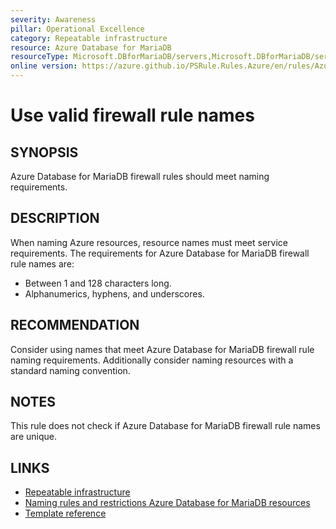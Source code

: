 ```yaml
---
severity: Awareness
pillar: Operational Excellence
category: Repeatable infrastructure
resource: Azure Database for MariaDB
resourceType: Microsoft.DBforMariaDB/servers,Microsoft.DBforMariaDB/servers/firewallRules
online version: https://azure.github.io/PSRule.Rules.Azure/en/rules/Azure.MariaDB.FirewallRuleName/
---
```


# Use valid firewall rule names

## SYNOPSIS

Azure Database for MariaDB firewall rules should meet naming requirements.

## DESCRIPTION

When naming Azure resources, resource names must meet service requirements.
The requirements for Azure Database for MariaDB firewall rule names are:

- Between 1 and 128 characters long.
- Alphanumerics, hyphens, and underscores.

## RECOMMENDATION

Consider using names that meet Azure Database for MariaDB firewall rule naming requirements.
Additionally consider naming resources with a standard naming convention.

## NOTES

This rule does not check if Azure Database for MariaDB firewall rule names are unique.

## LINKS

- [Repeatable infrastructure](https://learn.microsoft.com/azure/architecture/framework/devops/automation-infrastructure)
- [Naming rules and restrictions Azure Database for MariaDB resources](https://learn.microsoft.com/azure/azure-resource-manager/management/resource-name-rules#microsoftdbformariadb)
- [Template reference](https://learn.microsoft.com/azure/templates/microsoft.dbformariadb/servers/firewallrules)
